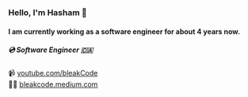 
### Hello, I'm Hasham 👋 
#### I am currently working as a software engineer for about 4 years now.


##### 💿 Software Engineer 🇨🇦
📹 [youtube.com/bleakCode](https://youtube.com/bleakCode)
<br>
✍🏼 [bleakcode.medium.com](https://bleakcode.medium.com)
